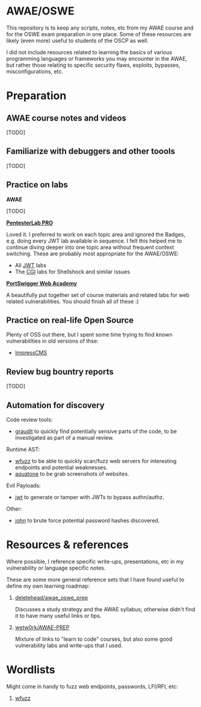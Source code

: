 # AWAE/OSWE

This repository is to keep any scripts, notes, etc from my AWAE course and for the OSWE exam preparation in one place.  Some of these resources are likely (even more) useful to students of the OSCP as well.

I did not include resources related to learning the basics of various programming languages or frameworks you may encounter in the AWAE, but rather those relating to specific security flaws, exploits, bypasses, misconfigurations, etc.

# Preparation

## AWAE course notes and videos

[TODO]

## Familiarize with debuggers and other toools

[TODO]

## Practice on labs

__AWAE__

[TODO]

__[PentesterLab PRO](https://pentesterlab.com/referral/Li4afWlMWsD9Sg)__

Loved it.  I preferred to work on each topic area and ignored the Badges, e.g. doing every JWT lab available in sequence.  I felt this helped me to continue diving deeper into one topic area without frequent context switching.  These are probably most appropriate for the AWAE/OSWE:

* All [JWT](labs/pentesterlab.com/jwt.md) labs
* The [CGI](labs/pentesterlab.com/cgi.md) labs for Shellshock and similar issues

__[PortSwigger Web Academy](https://portswigger.net/web-security)__

A beautifully put together set of course materials and related labs for web related vulnerabilities.  You should finish all of these :)

## Practice on real-life Open Source

Plenty of OSS out there, but I spent some time trying to find known vulnerabilities in old versions of thse:

* [ImpressCMS](https://github.com/ImpressCMS/impresscms)

## Review bug bountry reports

[TODO]

## Automation for discovery

Code review tools:

* [graudit](automation/graudit/README.md) to quickly find potentially sensive parts of the code, to be investigated as part of a manual review.

Runtime AST:

* [wfuzz](automation/wfuzz/README.md) to be able to quickly scan/fuzz web servers for interesting endpoints and potential weaknesses.
* [aquatone](automation/aquatone/README.md) to be grab screenshots of websites.

Evil Payloads:

* [jwt](automation/jwt/README.md) to generate or tamper with JWTs to bypass authn/authz.

Other:

* [john](automation/john/README.md) to brute force potential password hashes discovered.

# Resources & references

Where possible, I reference specific write-ups, presentations, etc in my vulnerability or language specific notes.

These are some more general reference sets that I have found useful to define my own learning roadmap:

1. [deletehead/awae_oswe_prep](https://github.com/deletehead/awae_oswe_prep)

    Discusses a study strategy and the AWAE syllabus; otherwise didn't find it to have many useful links or tips.

1. [wetw0rk/AWAE-PREP](https://github.com/wetw0rk/AWAE-PREP)

    Mixture of links to "learn to code" courses, but also some good vulnerability labs and write-ups that I used.

# Wordlists

Might come in handy to fuzz web endpoints, passwords, LFI/RFI, etc:

1. [wfuzz](https://github.com/xmendez/wfuzz/tree/master/wordlist)